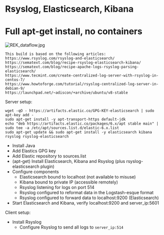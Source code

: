 # Rsyslog, Elasticsearch, Kibana
# Full apt-get install, no containers

![REK_dataflow.jpg](https://github.com/jisosomppi/log-analysis/blob/master/builds/rek-physical/REK_dataflow.jpg)

	This build is based on the following articles:
	https://www.rsyslog.com/rsyslog-and-elasticsearch/
	https://sematext.com/blog/recipe-rsyslog-elasticsearch-kibana/
	https://sematext.com/blog/recipe-apache-logs-rsyslog-parsing-elasticsearch/
	https://www.tecmint.com/create-centralized-log-server-with-rsyslog-in-centos-7/
	https://www.howtoforge.com/tutorial/rsyslog-centralized-log-server-in-debian-9/
	https://launchpad.net/~adiscon/+archive/ubuntu/v8-stable


Server setup:

```
wget -qO - https://artifacts.elastic.co/GPG-KEY-elasticsearch | sudo apt-key add -
sudo apt-get install -y apt-transport-https default-jdk
echo "deb https://artifacts.elastic.co/packages/6.x/apt stable main" | sudo tee -a /etc/apt/sources.list.d/elastic-6.x.list
sudo apt-get update && sudo apt-get install -y elasticsearch kibana rsyslog rsyslog-elasticsearch
```

* Install Java
* Add Elastics GPG key
* Add Elastic repository to sources.list
* (apt-get) Install Elasticsearch, Kibana and Rsyslog (plus rsyslog-elasticsearch plugin)
* Configure components
  * Elasticsearch bound to localhost (not available to misuse)
  * Kibana bound to private IP (accessible remotely)
  * Rsyslog listening for logs on port 514
  * Rsyslog configured to reformat data in the Logstash-esque format
  * Rsyslog configured to forward data to localhost:9200 (Elasticsearch)
* Start Elasticsearch and Kibana, verify localhost:9200 and server_ip:5601


Client setup:
* Install Rsyslog
  * Configure Rsyslog to send all logs to `server_ip:514`
